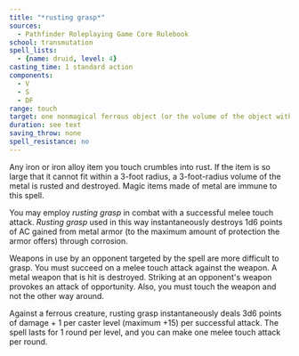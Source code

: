```yaml
---
title: "*rusting grasp*"
sources:
  - Pathfinder Roleplaying Game Core Rulebook
school: transmutation
spell_lists:
  - {name: druid, level: 4}
casting_time: 1 standard action
components:
  - V
  - S
  - DF
range: touch
target: one nonmagical ferrous object (or the volume of the object within 3 ft. of the touched point) or one ferrous creature
duration: see text
saving_throw: none
spell_resistance: no
---
```


Any iron or iron alloy item you touch crumbles into rust. If the item is so large that it cannot fit within a 3-foot radius, a 3-foot-radius volume of the metal is rusted and destroyed. Magic items made of metal are immune to this spell.

You may employ *rusting grasp* in combat with a successful melee touch attack. *Rusting grasp* used in this way instantaneously destroys 1d6 points of AC gained from metal armor (to the maximum amount of protection the armor offers) through corrosion.

Weapons in use by an opponent targeted by the spell are more difficult to grasp. You must succeed on a melee touch attack against the weapon. A metal weapon that is hit is destroyed. Striking at an opponent's weapon provokes an attack of opportunity. Also, you must touch the weapon and not the other way around.

Against a ferrous creature, rusting grasp instantaneously deals 3d6 points of damage + 1 per caster level (maximum +15) per successful attack. The spell lasts for 1 round per level, and you can make one melee touch attack per round.

